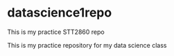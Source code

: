 # datascience1repo
This is my practice STT2860 repo

This is my practice repository for my data science class
